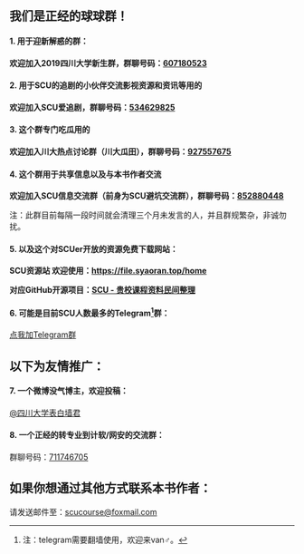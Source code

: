 ## 我们是正经的球球群！

#### 1. 用于迎新解惑的群：
**欢迎加入2019四川大学新生群，群聊号码：[607180523](https://jq.qq.com/?_wv=1027&k=5po2dUZ)**

#### 2. 用于SCU的追剧的小伙伴交流影视资源和资讯等用的
**欢迎加入SCU爱追剧，群聊号码：[534629825](https://jq.qq.com/?_wv=1027&k=5LRsWp7)**

#### 3. 这个群专门吃瓜用的
**欢迎加入川大热点讨论群（川大瓜田），群聊号码：[927557675](https://jq.qq.com/?_wv=1027&k=5P9sSx0)**

#### 4. 这个群用于共享信息以及与本书作者交流
**欢迎加入SCU信息交流群（前身为SCU避坑交流群），群聊号码：[852880448](https://jq.qq.com/?_wv=1027&k=5LRGtKV)**

注：此群目前每隔一段时间就会清理三个月未发言的人，并且群规繁杂，非诚勿扰。

#### 5. 以及这个对SCUer开放的资源免费下载网站：
**SCU资源站 欢迎使用：https://file.syaoran.top/home**

**对应GitHub开源项目：[SCU - 贵校课程资料民间整理](https://github.com/syaoranwe/SCU-Course)**

#### 6. 可能是目前SCU人数最多的Telegram[^1]群：

[点我加Telegram群](https://t.me/joinchat/DRLfkQ79gFyUgw989Wl8Hw)
[^1]: 注：telegram需要翻墙使用，欢迎来van♂。


## 以下为友情推广：

#### 7. 一个微博没气博主，欢迎投稿：
[@四川大学表白墙君](https://weibo.com/u/3275189824)

#### 8. 一个正经的转专业到计软/网安的交流群：
群聊号码：[711746705](https://jq.qq.com/?_wv=1027&k=5wa9Rwk)


## 如果你想通过其他方式联系本书作者：
请发送邮件至：[scucourse@foxmail.com](mailto:scucourse@foxmail.com)
